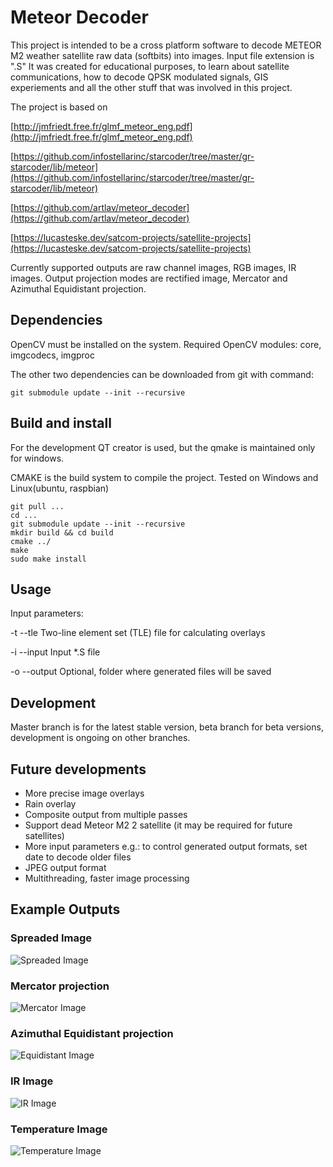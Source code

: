 # Meteor Decoder

This project is intended to be a cross platform software to decode METEOR M2 weather satellite raw data (softbits) into images. Input file extension is ".S"
It was created for educational purposes, to learn about satellite communications, how to decode QPSK modulated signals, GIS experiements and all the other stuff that was involved in this project. 

The project is based on 

[http://jmfriedt.free.fr/glmf_meteor_eng.pdf](http://jmfriedt.free.fr/glmf_meteor_eng.pdf)

[https://github.com/infostellarinc/starcoder/tree/master/gr-starcoder/lib/meteor](https://github.com/infostellarinc/starcoder/tree/master/gr-starcoder/lib/meteor)

[https://github.com/artlav/meteor_decoder](https://github.com/artlav/meteor_decoder)

[https://lucasteske.dev/satcom-projects/satellite-projects](https://lucasteske.dev/satcom-projects/satellite-projects)


Currently supported outputs are raw channel images, RGB images, IR images. Output projection modes are rectified image, Mercator and Azimuthal Equidistant projection.

## Dependencies
OpenCV must be installed on the system. Required OpenCV modules: core, imgcodecs, imgproc

The other two dependencies can be downloaded from git with command:

```git submodule update --init --recursive ``` 


## Build and install
For the development QT creator is used, but the qmake is maintained only for windows.

CMAKE is the build system to compile the project. Tested on Windows and Linux(ubuntu, raspbian)

```
git pull ...
cd ...
git submodule update --init --recursive
mkdir build && cd build
cmake ../
make
sudo make install
```

## Usage
Input parameters:

-t --tle        Two-line element set (TLE) file for calculating overlays

-i --input      Input *.S file

-o --output     Optional, folder where generated files will be saved


## Development
Master branch is for the latest stable version, beta branch for beta versions, development is ongoing on other branches.

## Future developments
 - More precise image overlays
 - Rain overlay
 - Composite output from multiple passes
 - Support dead Meteor M2 2 satellite (it may be required for future satellites)
 - More input parameters e.g.: to control generated output formats, set date to decode older files
 - JPEG output format
 - Multithreading, faster image processing
 
 
## Example Outputs

### Spreaded Image

![Spreaded Image](media/spreaded.jpg)

### Mercator projection

![Mercator Image](media/mercator.jpg)

### Azimuthal Equidistant projection

![Equidistant Image](media/equidistant.jpg)

### IR Image

![IR Image](media/equidistant_IR.jpg)

### Temperature Image

![Temperature Image](media/equidistant_thermal.jpg)

